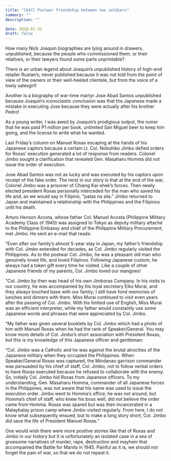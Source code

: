 ```yaml
---
title: "[647] Postwar friendship between two soldiers"
summary: ""
description: ""

date: 2018-01-31
draft: false
---
```


How many Nick Joaquin biographies are lying around in drawers, unpublished, because the people who commissioned them, or their relatives, or their lawyers found some parts unprintable?

There is an urban legend about Joaquin’s unpublished history of high-end retailer Rustan’s; never published because it was not told from the point of view of the owners or their well-heeled clientele, but from the voice of a lowly salesgirl!

Another is a biography of war-time martyr Jose Abad Santos unpublished because Joaquin’s iconoclastic conclusion was that the Japanese made a mistake in executing Jose because they were actually after his brother Pedro!

As a young writer, I was awed by Joaquin’s prodigious output, the rumor that he was paid P1 million per book, unlimited San Miguel beer to keep him going, and the license to write what he wanted.

Last Friday’s column on Manuel Roxas escaping at the hands of his Japanese captors because a certain Lt. Col. Nobuhiko Jimbo defied orders for Roxas’ execution generated a lot of response from readers. Colonel Jimbo sought a clarification that revealed Gen. Masaharu Homma did not issue the order of execution.

Jose Abad Santos was not as lucky and was executed by his captors upon receipt of the fake order. The twist in our story is that at the end of the war, Colonel Jimbo was a prisoner of Chiang Kai-shek’s forces. Then newly elected president Roxas personally interceded for the man who saved his life and, as we would say in Filipino, “patas na sila.” Jimbo returned to Japan and maintained a relationship with the Philippines and the Filipinos until his death.

Arturo Henson Acosta, whose father Col. Manuel Acosta (Philippine Military Academy Class of 1940) was assigned to Tokyo as deputy military attaché to the Philippine Embassy and chief of the Philippine Military Procurement, met Jimbo. He sent an e-mail that reads:

“Even after our family’s almost 5-year stay in Japan, my father’s friendship with Col. Jimbo extended for decades, as Col. Jimbo regularly visited the Philippines. As to the postwar Col. Jimbo, he was a pleasant old man who genuinely loved life, and loved Filipinos. Following Japanese custom, he always had a token gift every time he visited. Like a couple of other Japanese friends of my parents, Col. Jimbo loved our mangoes!

“Col. Jimbo by then was head of his own Jimboras Company. In his visits to our country, he was accompanied by his loyal secretary Eiko Murai, and they always touched base with our family; I still have fond memories of lunches and dinners with them. Miss Murai continued to visit even years after the passing of Col. Jimbo. With his limited use of English, Miss Murai was an efficient interpreter, while my father would constantly use some Japanese words and phrases that were appreciated by Col. Jimbo.

“My father was given several booklets by Col. Jimbo which had a photo of him with Manuel Roxas when he had the rank of Speaker/General. You may know more details of Col. Jimbo’s short association with President Roxas, but this is my knowledge of this Japanese officer and gentleman:

“Col. Jimbo was a Catholic and he was against the brutal atrocities of the Japanese military when they occupied the Philippines. When Speaker/General Roxas was captured, the Mindanao garrison commander was persuaded by his chief of staff, Col. Jimbo, not to follow verbal orders to have Roxas executed because he refused to collaborate with the enemy. So, initially Col. Jimbo hid Roxas from Japanese officers. To my understanding, Gen. Masaharu Homma, commander of all Japanese forces in the Philippines, was not aware that his name was used to issue the execution order. Jimbo went to Homma’s office; he was not around, but Homma’s chief of staff, who knew his boss well, did not believe the order came from Homma. Roxas was spared but was then incarcerated in a Malaybalay prison camp where Jimbo visited regularly. From here, I do not know what subsequently ensued, but to make a long story short, Col. Jimbo did save the life of President Manuel Roxas.”

One would wish there were more positive stories like that of Roxas and Jimbo in our history but it is unfortunately an isolated case in a sea of gruesome narratives of murder, rape, destruction and mayhem that accompanied the Battle for Manila in 1945. Painful as it is, we should not forget the pain of war, so that we do not repeat it.
